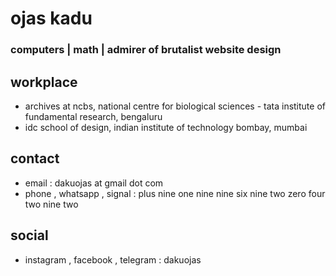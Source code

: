 # ojas kadu

### computers | math | admirer of brutalist website design

## workplace 
  - archives at ncbs, national centre for biological sciences - tata institute of fundamental research, bengaluru
  - idc school of design, indian institute of technology bombay, mumbai

## contact
  - email : dakuojas at gmail dot com
  - phone , whatsapp , signal : plus nine one nine nine six nine two zero four two nine two

## social
  - instagram , facebook , telegram : dakuojas


